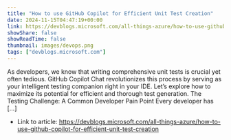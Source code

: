 ```yaml
---
title: "How to use GitHub Copilot for Efficient Unit Test Creation"
date: 2024-11-15T04:47:19+00:00
link: https://devblogs.microsoft.com/all-things-azure/how-to-use-github-copilot-for-efficient-unit-test-creation
showShare: false
showReadTime: false
thumbnail: images/devops.png
tags: ["devblogs.microsoft.com"]
---
```

As developers, we know that writing comprehensive unit tests is crucial yet often tedious. GitHub Copilot Chat revolutionizes this process by serving as your intelligent testing companion right in your IDE. Let’s explore how to maximize its potential for efficient and thorough test generation. The Testing Challenge: A Common Developer Pain Point Every developer has […]

- Link to article: https://devblogs.microsoft.com/all-things-azure/how-to-use-github-copilot-for-efficient-unit-test-creation